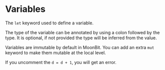 # Variables

The `let` keyword used to define a variable. 

The type of the variable can be annotated by using a colon followed by the type. 
It is optional, if not provided the type will be inferred from the value.

Variables are immutable by default in MoonBit. You can add an extra `mut` 
keyword to make them mutable at the local level.

If you uncomment the `d = d + 1`, you will get an error.